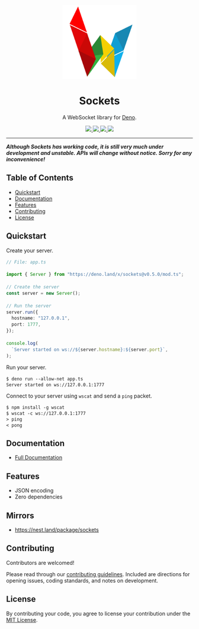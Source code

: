<p align="center">
  <a href="https://drash.land/sockets">
    <img height="200" src="logo.svg" alt="Sockets">
  </a>
  <h1 align="center">Sockets</h1>
</p>
<p align="center">A WebSocket library for <a href="https://github.com/denoland/deno">Deno</a>.</p>
<p align="center">
  <a href="https://github.com/drashland/socketse/releases">
    <img src="https://img.shields.io/github/release/drashland/sockets.svg?color=bright_green&label=latest">
  </a>
  <a href="https://github.com/drashland/sockets/actions">
    <img src="https://img.shields.io/github/workflow/status/drashland/sockets/master?label=ci">
  </a>
  <a href="https://discord.gg/SgejNXq">
    <img src="https://img.shields.io/badge/chat-on%20discord-blue">
  </a>
  <a href="https://twitter.com/drash_land">
    <img src="https://img.shields.io/twitter/url?label=%40drash_land&style=social&url=https%3A%2F%2Ftwitter.com%2Fdrash_land">
  </a>
</p>

---

**_Although Sockets has working code, it is still very much under development and unstable. APIs will change without notice. Sorry for any inconvenience!_**

## Table of Contents
- [Quickstart](#quickstart)
- [Documentation](#documentation)
- [Features](#features)
- [Contributing](#contributing)
- [License](#license)

## Quickstart

Create your server.

```typescript
// File: app.ts

import { Server } from "https://deno.land/x/sockets@v0.5.0/mod.ts";

// Create the server
const server = new Server();

// Run the server
server.run({
  hostname: "127.0.0.1",
  port: 1777,
});

console.log(
  `Server started on ws://${server.hostname}:${server.port}`,
);
```

Run your server.

```
$ deno run --allow-net app.ts
Server started on ws://127.0.0.1:1777
```

Connect to your server using `wscat` and send a `ping` packet.

```
$ npm install -g wscat
$ wscat -c ws://127.0.0.1:1777
> ping
< pong
```

## Documentation

- [Full Documentation](https://drash.land/sockets)

## Features

- JSON encoding
- Zero dependencies

## Mirrors

* https://nest.land/package/sockets

## Contributing

Contributors are welcomed!

Please read through our [contributing guidelines](./.github/CONTRIBUTING.md). Included are directions for opening issues, coding standards, and notes on development.

## License

By contributing your code, you agree to license your contribution under the [MIT License](./LICENSE).
